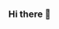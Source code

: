 ### Hi there 👋

<!--
**narnaoot/narnaoot** is a ✨ _special_ ✨ repository because its `README.md` (this file) appears on your GitHub profile.

Here are some ideas to get you started:

Hi there, my name is Nabil Arnaoot.  After ten years as a Project Manager, most recently at Apple, I'm working on an MS from San Francisco State University in Business Analytics.

- 🌱 I’m currently learning statistics and Python.
- 👯 I’m looking to collaborate on using data to improve the lives of marginalized folks..
- 📫 How to reach me: Drop me a line at nadyalec over at the mail run by the folks at google.
- 😄 My pronouns are he/ him.
- ⚡ Fun fact: I'm a passionate reader, and occasional writer, of science fiction.  I like the stuff that explores radically different ways people can live.
